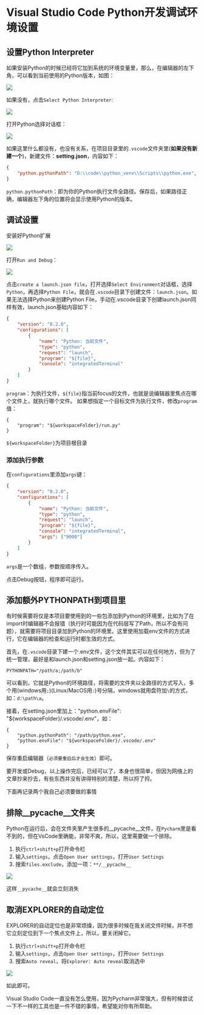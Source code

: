 # Visual Studio Code Python开发调试环境设置
## 设置Python Interpreter
如果安装Python的时候已经将它加到系统的环境变量里，那么，在编辑器的左下角，可以看到当前使用的Python版本，如图：

![](https://www.colorgamer.com/usr/uploads/2020/02/747665360.png)

如果没有，点击`Select Python Interpreter`:

![](https://www.colorgamer.com/usr/uploads/2020/02/4183850842.png)

打开Python选择对话框：

![](https://www.colorgamer.com/usr/uploads/2020/02/1014782727.png)

如果这里什么都没有，也没有关系，在项目目录里的`.vscode`文件夹里(**如果没有新建一个**)，新建文件：**setting.json**，内容如下：
``` json
{
    "python.pythonPath": "D:\\code\\python_venv\\Scripts\\python.exe",
}
```
`python.pythonPath`：即为你的Python执行文件全路径。保存后，如果路径正确，编辑器左下角的位置将会显示使用Python的版本。

## 调试设置
安装好Python扩展

![](https://www.colorgamer.com/usr/uploads/2020/02/3017447004.png)

打开`Run and Debug`：

![](https://www.colorgamer.com/usr/uploads/2020/02/1811216299.png)

点击`create a launch.json file`，打开选择`Select Environment`对话框，选择`Python`，再选择`Python File`，就会在`.vscode`目录下创建文件：`launch.json`。如果无法选择Python来创建Python File，手动在.vscode目录下创建launch.json同样有效，launch.json基础内容如下：
``` json
{
    "version": "0.2.0",
    "configurations": [
        {
            "name": "Python: 当前文件",
            "type": "python",
            "request": "launch",
            "program": "${file}",
            "console": "integratedTerminal"
        }
    ]
}
```
`program`：为执行文件，`${file}`指当前focus的文件，也就是说编辑器里焦点在哪个文件上，就执行哪个文件。
如果想指定一个目标文件为执行文件，修改`program`值：
```
{
    "program": "${workspaceFolder}/run.py"
}
```
`${workspaceFolder}`为项目根目录

### 添加执行参数
在`configurations`里添加`args`键：
``` json
{
    "version": "0.2.0",
    "configurations": [
        {
            "name": "Python: 当前文件",
            "type": "python",
            "request": "launch",
            "program": "${file}",
            "console": "integratedTerminal",
            "args": ["9000"]
        }
    ]
}
```
`args`是一个数组，参数按顺序传入。

点击Debug按钮，程序即可运行。

## 添加额外PYTHONPATH到项目里
有时候需要将仅是本项目要使用到的一些包添加到Python的环境里，比如为了在import时编辑器不会报错（执行时可能因为在代码层写了Path，所以不会有问题），就需要将项目目录加到Python的环境里。这里使用加载env文件的方式进行，它在编辑器的检查和运行时都生效的方式。

首先，在`.vscode`目录下建一个.env文件，这个文件其实可以在任何地方，但为了统一管理，最好是和launch.json和setting.json放一起。内容如下：
```
PYTHONPATH="/path/a;/path/b"
```
可以看到，它就是Python的环境路径，将需要的文件夹以全路径的方式写入，多个用(windows用`;`)(Linux/MacOS用`:`)号分隔，windows就用盘符加`\`的方式，如：`d:\path\a`。

接着，在setting.json里加上："python.envFile": "${workspaceFolder}/.vscode/.env"，如：
```
{
    "python.pythonPath": "/path/python.exe",
    "python.envFile": "${workspaceFolder}/.vscode/.env"
}
```
保存重启编辑器（`必须要重启后才会生效`）即可。

要开发或Debug，以上操作完后，已经可以了，本身也很简单，但因为网络上的文章抄来抄去，有些东西并没有讲得特别的清楚，所以捋了捋。

下面再记录两个我自己必须要做的事情
## 排除__pycache__文件夹
Python在运行后，会在文件夹里产生很多的__pycache__文件，在`Pycharm`里是看不到的，但在VsCode里确能，非常不爽，所以，这里需要做一个排除。

1. 执行`ctrl+shift+p`打开命令栏
2. 输入`settings`，点击`Open User settings`，打开`User Settings`
3. 搜索`files.exclude`，添加一项：`**/__pycache__`

![](https://www.colorgamer.com/usr/uploads/2020/02/257166227.png)

这样`__pycache__`就会立刻消失

## 取消EXPLORER的自动定位
EXPLORER的自动定位也是非常烦燥，因为很多时候在我关闭文件时候，并不想它立刻定位到下一个焦点文件上，所以，要关闭掉它。

1. 执行`ctrl+shift+p`打开命令栏
2. 输入`settings`，点击`Open User settings`，打开`User Settings`
2. 搜索`Auto reveal`，将`Explorer: Auto reveal`取消选中

![](https://www.colorgamer.com/usr/uploads/2020/02/583608022.png)

如此即可。

Visual Studio Code一直没有怎么使用，因为Pycharm非常强大，但有时候尝试一下不一样的工具也是一件不错的事情，希望能对你有所帮助。